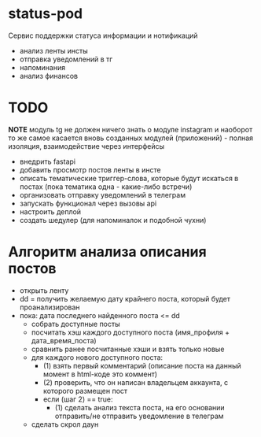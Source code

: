 # status-pod

Сервис поддержки статуса информации и нотификаций
- анализ ленты инсты
- отправка уведомлений в тг
- напоминания
- анализ финансов

# TODO
**NOTE** модуль tg не должен ничего знать о модуле instagram и наоборот
то же самое касается вновь созданных модулей (приложений) - полная изоляция,
взаимодействие через интерфейсы

- внедрить fastapi
- добавить просмотр постов ленты в инсте
- описать тематические триггер-слова, которые будут искаться в постах
 (пока тематика одна - какие-либо встречи)
- организовать отправку уведомлений в телеграм
- запускать функционал через вызовы api
- настроить деплой
- создать шедулер (для напоминалок и подобной чухни)

# Алгоритм анализа описания постов
- открыть ленту
- dd = получить желаемую дату крайнего поста, который будет проанализирован
- пока: дата последнего найденного поста <= dd
    - собрать доступные посты
    - посчитать хэш каждого доступного поста (имя_профиля + дата_время_поста)
    - сравнить ранее посчитанные хэши и взять только новые
    - для каждого нового доступного поста:
        + (1) взять первый комментарий (описание поста на данный момент в html-коде это коммент)
        + (2) проверить, что он написан владельцем аккаунта, с которого размещен пост
        + если (шаг 2) == true:
            + (1) сделать анализ текста поста, на его основании отправить/не отправить уведомление в телеграм
    - сделать скрол даун
